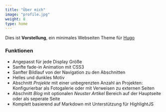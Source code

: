 ```yaml
---
title: "Über mich"
image: "profile.jpg"
weight: 8
type: home
---
```


Dies ist **Vorstellung**, ein minimales Webseiten Theme für [Hugo](https://gohugo.io)

### Funktionen

* Angepasst für jede Display Größe
* Sanfte fade-in Animation mit CSS3
* Sanfter Bildlauf von der Navigation zu den Abschnitten
* Helles und dunkles Motiv
* Abschnitt _Projekte_ mit einer unbegrenzten Anzahl an Projekten: Konfigurierbar als Fotogalerie oder mit Verweisen zu externen Seiten
* Abschnitt _Blog_ mit optionalen _Neuster Artikel_ Bereich auf der Hauptseite oder als seperate Seite
* Komplett basierend auf Markdown mit Unterstützung für HighlightJS